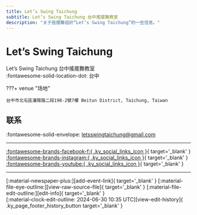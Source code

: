 ```yaml
---
title: Let’s Swing Taichung
subtitle: Let’s Swing Taichung 台中搖擺舞教室
description: "关于摇摆舞组织“Let’s Swing Taichung”的一些信息。"
---
```


# Let’s Swing Taichung

Let’s Swing Taichung 台中搖擺舞教室  
:fontawesome-solid-location-dot: 台中  


???+ venue "场地"

    台中市北屯區瀋陽路二段198-2號7樓 Beitun District, Taichung, Taiwan  

## 联系

:fontawesome-solid-envelope: <letsswingtaichung@gmail.com>  

---

 [:fontawesome-brands-facebook-f:{ .ky_social_links_icon }](https://www.facebook.com/Letsswingtaichung){ target='_blank' } [:fontawesome-brands-instagram:{ .ky_social_links_icon }](https://instagram.com/lets_swing_taichung){ target='_blank' } [:fontawesome-brands-youtube:{ .ky_social_links_icon }](https://youtube.com/letsswingtaichung4993){ target='_blank' }

---

<div class="ky_page_footer" markdown>
<div class="ky_page_footer_trailing" markdown="span">
[:material-newspaper-plus:][add-event-link]{ target='_blank' }
[:material-file-eye-outline:][view-raw-source-file]{ target='_blank' }
[:material-file-edit-outline:][edit-info]{ target='_blank' }
</div>
<div class="ky_page_footer_leading" markdown="span">
[:material-clock-edit-outline: 2024-06-30 10:35 UTC][view-edit-history]{ .ky_page_footer_history_button target='_blank' }
</div>
</div>

[add-event-link]: https://github.com/swingdance/events/issues/new?assignees=&labels=add+event&projects=&template=02-add_entity.yml&title=%5Btw%5D%20%3CName%3E&region=tw&province=Taichung&city=Taichung&org_id=lets-swing-taichung "添加活动"
[view-raw-source-file]: https://github.com/swingdance/orgs/blob/main/tw/lets-swing-taichung.json "查看原始源文件"
[edit-info]: https://github.com/swingdance/orgs/issues/new?assignees=&labels=update+org&projects=&template=03-update_entity.yml&title=%5Btw%5D%20Let%E2%80%99s%20Swing%20Taichung&region=tw&id=lets-swing-taichung&name=Let%E2%80%99s%20Swing%20Taichung "编辑信息"

[view-edit-history]: https://github.com/swingdance/orgs/commits/main/tw/lets-swing-taichung.json "查看编辑历史"

